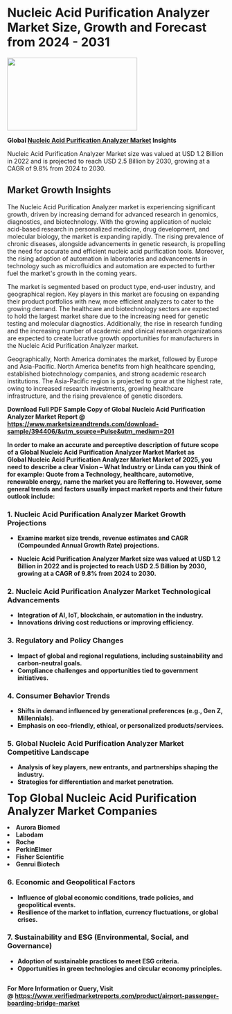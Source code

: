 <H1>Nucleic Acid Purification Analyzer Market Size, Growth and Forecast from 2024 - 2031</H1><img class="aligncenter size-medium wp-image-584254" src="https://thirdeyenews.in/wp-content/uploads/2024/09/Global-Market-Research-300x168.jpeg" alt="" width="300" height="168" /><p><strong>Global&nbsp;<a href="https://www.marketsizeandtrends.com/download-sample/394406/&amp;utm_source=Pulse&amp;utm_medium=201">Nucleic Acid Purification Analyzer Market</a> Insights</strong></p><p>Nucleic Acid Purification Analyzer Market size was valued at USD 1.2 Billion in 2022 and is projected to reach USD 2.5 Billion by 2030, growing at a CAGR of 9.8% from 2024 to 2030.</p><p><h2>Market Growth Insights</h2> <p>The Nucleic Acid Purification Analyzer market is experiencing significant growth, driven by increasing demand for advanced research in genomics, diagnostics, and biotechnology. With the growing application of nucleic acid-based research in personalized medicine, drug development, and molecular biology, the market is expanding rapidly. The rising prevalence of chronic diseases, alongside advancements in genetic research, is propelling the need for accurate and efficient nucleic acid purification tools. Moreover, the rising adoption of automation in laboratories and advancements in technology such as microfluidics and automation are expected to further fuel the market's growth in the coming years.</p> <p><strong></strong></p> <p>The market is segmented based on product type, end-user industry, and geographical region. Key players in this market are focusing on expanding their product portfolios with new, more efficient analyzers to cater to the growing demand. The healthcare and biotechnology sectors are expected to hold the largest market share due to the increasing need for genetic testing and molecular diagnostics. Additionally, the rise in research funding and the increasing number of academic and clinical research organizations are expected to create lucrative growth opportunities for manufacturers in the Nucleic Acid Purification Analyzer market.</p> <p>Geographically, North America dominates the market, followed by Europe and Asia-Pacific. North America benefits from high healthcare spending, established biotechnology companies, and strong academic research institutions. The Asia-Pacific region is projected to grow at the highest rate, owing to increased research investments, growing healthcare infrastructure, and the rising prevalence of genetic disorders.</p> <p><strong></p><p><span class=""><strong>Download Full PDF Sample Copy of Global Nucleic Acid Purification Analyzer Market Report</strong> @ <a href="https://www.marketsizeandtrends.com/download-sample/394406/&amp;utm_source=Pulse&amp;utm_medium=201" target="_blank">https://www.marketsizeandtrends.com/download-sample/394406/&amp;utm_source=Pulse&amp;utm_medium=201</a></span></p><p>In order to make an accurate and perceptive description of future scope of a Global&nbsp;Nucleic Acid Purification Analyzer Market Market as Global&nbsp;Nucleic Acid Purification Analyzer Market Market of 2025, you need to describe a clear Vision &ndash; What Industry or Linda can you think of for example: Quote from a Technology, healthcare, automotive, renewable energy, name the market you are Reffering to. However, some general trends and factors usually impact market reports and their future outlook include:</p><h3>1.&nbsp;<strong>Nucleic Acid Purification Analyzer Market Growth Projections</strong></h3><ul><li>Examine market size trends, revenue estimates and CAGR (Compounded Annual Growth Rate) projections.</li><li><p>Nucleic Acid Purification Analyzer Market size was valued at USD 1.2 Billion in 2022 and is projected to reach USD 2.5 Billion by 2030, growing at a CAGR of 9.8% from 2024 to 2030.</p></li></ul><h3>2.&nbsp;<strong>Nucleic Acid Purification Analyzer Market Technological Advancements</strong></h3><ul><li>Integration of AI, IoT, blockchain, or automation in the industry.</li><li>Innovations driving cost reductions or improving efficiency.</li></ul><h3>3.&nbsp;<strong>Regulatory and Policy Changes</strong></h3><ul><li>Impact of global and regional regulations, including sustainability and carbon-neutral goals.</li><li>Compliance challenges and opportunities tied to government initiatives.</li></ul><h3>4.&nbsp;<strong>Consumer Behavior Trends</strong></h3><ul><li>Shifts in demand influenced by generational preferences (e.g., Gen Z, Millennials).</li><li>Emphasis on eco-friendly, ethical, or personalized products/services.</li></ul><h3>5.&nbsp;<strong>Global Nucleic Acid Purification Analyzer Market Competitive Landscape</strong></h3><ul><li>Analysis of key players, new entrants, and partnerships shaping the industry.</li><li>Strategies for differentiation and market penetration.</li></ul><p data-pm-slice="1 1 []"><span style="color: inherit; font-family: inherit; font-size: 25px;">Top Global Nucleic Acid Purification Analyzer Market Companies</span></p><div class="" data-test-id=""><p><li>Aurora Biomed</li><li> Labodam</li><li> Roche</li><li> PerkinElmer</li><li> Fisher Scientific</li><li> Genrui Biotech</li></p></div><h3>6.&nbsp;<strong>Economic and Geopolitical Factors</strong></h3><ul><li>Influence of global economic conditions, trade policies, and geopolitical events.</li><li>Resilience of the market to inflation, currency fluctuations, or global crises.</li></ul><h3>7.&nbsp;<strong>Sustainability and ESG (Environmental, Social, and Governance)</strong></h3><ul><li>Adoption of sustainable practices to meet ESG criteria.</li><li>Opportunities in green technologies and circular economy principles.</li></ul><h2><strong style="font-size: 14px;">For More Information or Query, Visit @&nbsp;</strong><a style="background-color: #ffffff; font-size: 14px;" href="https://www.marketsizeandtrends.com/report/nucleic-acid-purification-analyzer-market/" target="_blank">https://www.verifiedmarketreports.com/product/airport-passenger-boarding-bridge-market</a></h2>
